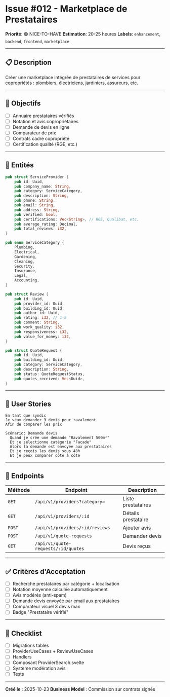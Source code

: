 # Issue #012 - Marketplace de Prestataires

**Priorité**: 🟢 NICE-TO-HAVE
**Estimation**: 20-25 heures
**Labels**: `enhancement`, `backend`, `frontend`, `marketplace`

---

## 📋 Description

Créer une marketplace intégrée de prestataires de services pour copropriétés : plombiers, électriciens, jardiniers, assureurs, etc.

---

## 🎯 Objectifs

- [ ] Annuaire prestataires vérifiés
- [ ] Notation et avis copropriétaires
- [ ] Demande de devis en ligne
- [ ] Comparateur de prix
- [ ] Contrats cadre copropriété
- [ ] Certification qualité (RGE, etc.)

---

## 📐 Entités

```rust
pub struct ServiceProvider {
    pub id: Uuid,
    pub company_name: String,
    pub category: ServiceCategory,
    pub description: String,
    pub phone: String,
    pub email: String,
    pub address: String,
    pub verified: bool,
    pub certifications: Vec<String>, // RGE, Qualibat, etc.
    pub average_rating: Decimal,
    pub total_reviews: i32,
}

pub enum ServiceCategory {
    Plumbing,
    Electrical,
    Gardening,
    Cleaning,
    Security,
    Insurance,
    Legal,
    Accounting,
}

pub struct Review {
    pub id: Uuid,
    pub provider_id: Uuid,
    pub building_id: Uuid,
    pub author_id: Uuid,
    pub rating: i32, // 1-5
    pub comment: String,
    pub work_quality: i32,
    pub responsiveness: i32,
    pub value_for_money: i32,
}

pub struct QuoteRequest {
    pub id: Uuid,
    pub building_id: Uuid,
    pub category: ServiceCategory,
    pub description: String,
    pub status: QuoteRequestStatus,
    pub quotes_received: Vec<Uuid>,
}
```

---

## 📝 User Stories

```gherkin
En tant que syndic
Je veux demander 3 devis pour ravalement
Afin de comparer les prix

Scénario: Demande devis
  Quand je crée une demande "Ravalement 500m²"
  Et je sélectionne catégorie "Facade"
  Alors la demande est envoyée aux prestataires
  Et je reçois les devis sous 48h
  Et je peux comparer côte à côte
```

---

## 🔧 Endpoints

| Méthode | Endpoint | Description |
|---------|----------|-------------|
| `GET` | `/api/v1/providers?category=` | Liste prestataires |
| `GET` | `/api/v1/providers/:id` | Détails prestataire |
| `POST` | `/api/v1/providers/:id/reviews` | Ajouter avis |
| `POST` | `/api/v1/quote-requests` | Demander devis |
| `GET` | `/api/v1/quote-requests/:id/quotes` | Devis reçus |

---

## ✅ Critères d'Acceptation

- [ ] Recherche prestataires par catégorie + localisation
- [ ] Notation moyenne calculée automatiquement
- [ ] Avis modérés (anti-spam)
- [ ] Demande devis envoyée par email aux prestataires
- [ ] Comparateur visuel 3 devis max
- [ ] Badge "Prestataire vérifié"

---

## 🚀 Checklist

- [ ] Migrations tables
- [ ] ProviderUseCases + ReviewUseCases
- [ ] Handlers
- [ ] Composant ProviderSearch.svelte
- [ ] Système modération avis
- [ ] Tests

---

**Créé le** : 2025-10-23
**Business Model** : Commission sur contrats signés
